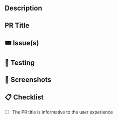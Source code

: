 <!--
Please fill out the sections below, deleting anything that is irrelevant or empty.
-->


## Description

<!--
Describe the purpose of this pull request.
-->

## PR Title

<!--
Please make the PR title informative to the user experience. For example when adding a feature, say "Add metrics tab for Deployments" instead of "Bump Astro-UI to version X.Y.Z". Bugs are sometimes harder to make customer-facing because they are very detailed, but do what you can. Instead of "Fix metrics cardinality bug" (user does not know what 'cardinality' means and does not matter to them), say "Fix bug slowing down the metrics tab". The PR title will be used for the commit message when it's merged, and these commit messages are used to generate customer-facing release notes.

If there is only one commit in the PR, when clicking the merge button, be sure to copy the PR title into the PR squash and merge option's commit message. By default with a single commit, it will use the commit message instead of the PR title.
-->

## 🎟 Issue(s)

<!--
Resolves astronomer/issues#XXXX
-->

## 🧪  Testing

<!--
What are the main risks associated with this change, and how are they addressed by tests added in this PR?

Please add helm unit testing, if applicable. The docs are regretfully sparse for helm unit testing, [here](https://github.com/quintush/helm-unittest/blob/master/DOCUMENT.md) is what we have to work with. In general, these kind of tests can be used for specific assertions like 'when these values are set, the resource ends up looking like XYZ' but not for generalized assertions like 'for all resources, make sure the namespace is not set to the release name'.

Please also add to the system testing [here](../bin/functional-tests), if applicable. This kind of testing allows you to connect into any live, running pod to make assertions about how they are operating. For example, one test connects to a Prometheus pod, queries the Prometheus API, and makes assertions about the Prometheus scrape targets being healthy.
-->

## 📸 Screenshots

<!--
Add screenshots to illustrate the changes, if applicable.
-->

## 📋 Checklist

- [ ] The PR title is informative to the user experience
